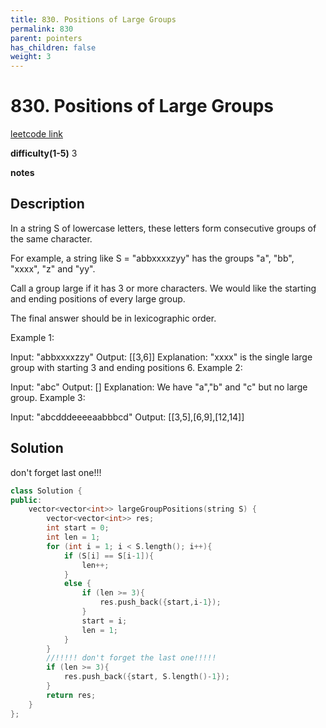 ```yaml
---
title: 830. Positions of Large Groups
permalink: 830
parent: pointers
has_children: false
weight: 3
---
```

# 830. Positions of Large Groups

[leetcode link](https://leetcode.com/problems/positions-of-large-groups/)

**difficulty(1-5)** 
3

**notes**   


## Description

In a string S of lowercase letters, these letters form consecutive groups of the same character.

For example, a string like S = "abbxxxxzyy" has the groups "a", "bb", "xxxx", "z" and "yy".

Call a group large if it has 3 or more characters.  We would like the starting and ending positions of every large group.

The final answer should be in lexicographic order.

 

Example 1:

Input: "abbxxxxzzy"
Output: [[3,6]]
Explanation: "xxxx" is the single large group with starting  3 and ending positions 6.
Example 2:

Input: "abc"
Output: []
Explanation: We have "a","b" and "c" but no large group.
Example 3:

Input: "abcdddeeeeaabbbcd"
Output: [[3,5],[6,9],[12,14]]

## Solution

don't forget last one!!!

```c++
class Solution {
public:
    vector<vector<int>> largeGroupPositions(string S) {
        vector<vector<int>> res;
        int start = 0;
        int len = 1;
        for (int i = 1; i < S.length(); i++){
            if (S[i] == S[i-1]){
                len++;
            }
            else {
                if (len >= 3){
                    res.push_back({start,i-1});
                }
                start = i;
                len = 1;
            }
        }
        //!!!!! don't forget the last one!!!!!
        if (len >= 3){
            res.push_back({start, S.length()-1});
        }
        return res;
    }
};
```



